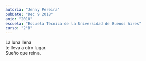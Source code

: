 ```yaml
---
autoria: "Jenny Pereira"
pubDate: "Dec 9 2018"
anio: "2018"
escuela: "Escuela Técnica de la Universidad de Buenos Aires"
curso: "2°B"
---
```


La luna llena\
te lleva a otro lugar.\
Sueño que reina.
